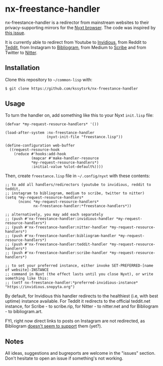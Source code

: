 # nx-freestance-handler

nx-freestance-handler is a redirector from mainstream websites to their privacy-supporting mirrors for the [Nyxt browser](https://github.com/atlas-engineer/nyxt). The code was inspired by [this issue](https://github.com/atlas-engineer/nyxt/issues/930). 

It is currently able to redirect from Youtube to [Invidious](https://github.com/iv-org/invidious), from Reddit to [Teddit](https://codeberg.org/teddit/teddit), from Instagram to [Bibliogram](https://sr.ht/~cadence/bibliogram/), from Medium to [Scribe](https://git.sr.ht/~edwardloveall/scribe) and from Twitter to [Nitter](https://github.com/zedeus/nitter).

## Installation

Clone this repository to `~/common-lisp` with:

```bash
$ git clone https://github.com/kssytsrk/nx-freestance-handler
```

## Usage

To turn the handler on, add something like this to your Nyxt `init.lisp` file:

```common-lisp
(defvar *my-request-resource-handlers* '())

(load-after-system :nx-freestance-handler
                   (nyxt-init-file "freestance.lisp"))

(define-configuration web-buffer
  ((request-resource-hook
    (reduce #'hooks:add-hook
            (mapcar #'make-handler-resource
		    *my-request-resource-handlers*)
            :initial-value %slot-default%))))
```

Then, create `freestance.lisp` file in `~/.config/nyxt` with these contents:

```common-lisp
;; to add all handlers/redirectors (youtube to invidious, reddit to teddit,
;; instagram to bibliogram, medium to scribe, twitter to nitter)
(setq *my-request-resource-handlers*
      (nconc *my-request-resource-handlers*
             nx-freestance-handler:*freestance-handlers*))

;; alternatively, you may add each separately
;; (push #'nx-freestance-handler:invidious-handler *my-request-resource-handlers*)
;; (push #'nx-freestance-handler:nitter-handler *my-request-resource-handlers*)
;; (push #'nx-freestance-handler:bibliogram-handler *my-request-resource-handlers*)
;; (push #'nx-freestance-handler:teddit-handler *my-request-resource-handlers*)
;; (push #'nx-freestance-handler:scribe-handler *my-request-resource-handlers*)

;; to set your preferred instance, either invoke SET-PREFERRED-[name of website]-INSTANCE
;; command in Nyxt (the effect lasts until you close Nyxt), or write something like this:
;; (setf nx-freestance-handler:*preferred-invidious-instance* "https://invidious.snopyta.org")
```

By default, for Invidious this handler redirects to the healthiest (i.e, with best uptime) instance available. For Teddit it redirects to the official teddit.net instance, for Scribe - to scribe.rip, for Nitter - to nitter.net and for Bibliogram - to bibliogram.art.

FYI, right now direct links to posts on Instagram are not redirected, as Bibliogram [doesn't seem to support](https://todo.sr.ht/~cadence/bibliogram-issues/26) them (yet?).

## Notes

All ideas, suggestions and bugreports are welcome in the "issues" section. Don't hesitate to open an issue if something's not working.
